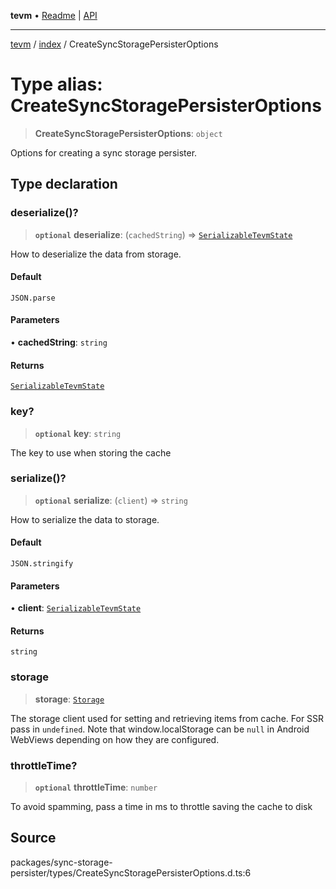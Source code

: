 **tevm** • [Readme](../../README.md) \| [API](../../modules.md)

***

[tevm](../../README.md) / [index](../README.md) / CreateSyncStoragePersisterOptions

# Type alias: CreateSyncStoragePersisterOptions

> **CreateSyncStoragePersisterOptions**: `object`

Options for creating a sync storage persister.

## Type declaration

### deserialize()?

> **`optional`** **deserialize**: (`cachedString`) => [`SerializableTevmState`](../../state/type-aliases/SerializableTevmState.md)

How to deserialize the data from storage.

#### Default

`JSON.parse`

#### Parameters

• **cachedString**: `string`

#### Returns

[`SerializableTevmState`](../../state/type-aliases/SerializableTevmState.md)

### key?

> **`optional`** **key**: `string`

The key to use when storing the cache

### serialize()?

> **`optional`** **serialize**: (`client`) => `string`

How to serialize the data to storage.

#### Default

`JSON.stringify`

#### Parameters

• **client**: [`SerializableTevmState`](../../state/type-aliases/SerializableTevmState.md)

#### Returns

`string`

### storage

> **storage**: [`Storage`](../interfaces/Storage.md)

The storage client used for setting and retrieving items from cache.
For SSR pass in `undefined`. Note that window.localStorage can be
`null` in Android WebViews depending on how they are configured.

### throttleTime?

> **`optional`** **throttleTime**: `number`

To avoid spamming, pass a time in ms to throttle saving the cache to disk

## Source

packages/sync-storage-persister/types/CreateSyncStoragePersisterOptions.d.ts:6
